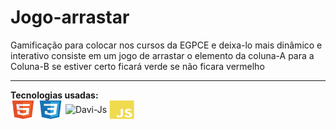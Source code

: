# Jogo-arrastar

Gamificação para colocar nos cursos da EGPCE e deixa-lo mais dinâmico e interativo consiste em um jogo de arrastar o elemento da coluna-A para a Coluna-B se estiver certo ficará verde se não ficara vermelho
<hr>
<div>
  <strong>Tecnologias usadas:</strong><br>
  <img align="center" alt="Davi-HTML" height="30" width="40" src="https://raw.githubusercontent.com/devicons/devicon/master/icons/html5/html5-original.svg">
  <img align="center" alt="Davi-CSS" height="30" width="40" src="https://raw.githubusercontent.com/devicons/devicon/master/icons/css3/css3-original.svg">
  <img align="center" alt="Davi-Js" height="35" width="40" src="https://cdn.jsdelivr.net/gh/devicons/devicon/icons/bootstrap/bootstrap-original.svg" />
  <img align="center" alt="Davi-Js" height="30" width="40" src="https://raw.githubusercontent.com/devicons/devicon/master/icons/javascript/javascript-plain.svg">
</div>

